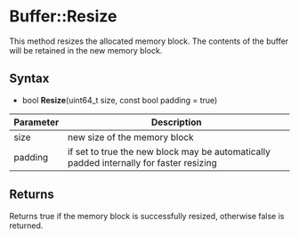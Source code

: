 # Buffer::Resize #
This method resizes the allocated memory block. The contents of the buffer will be retained in the new memory block.

## Syntax ##
- bool **Resize**(uint64_t size, const bool padding = true)

| Parameter | Description |
| ----| ----|
| size | new size of the memory block |
| padding | if set to true the new block may be automatically padded internally for faster resizing |

## Returns ##
Returns true if the memory block is successfully resized, otherwise false is returned.